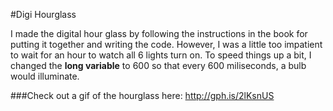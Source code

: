 #Digi Hourglass

I made the digital hour glass by following the instructions in the book for putting it together and writing the code. However, I was a little too impatient to wait for an hour to watch all 6 lights turn on. To speed things up a bit, I changed the **long variable** to 600 so that every 600 miliseconds, a bulb would illuminate. 

###Check out a gif of the hourglass here:
http://gph.is/2lKsnUS
